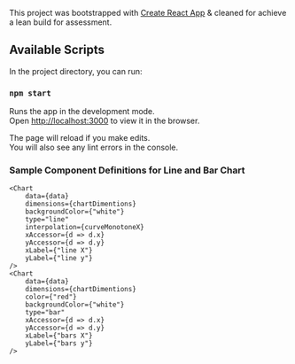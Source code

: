 This project was bootstrapped with [Create React App](https://github.com/facebook/create-react-app) & cleaned for achieve a lean build for assessment.

## Available Scripts

In the project directory, you can run:

### `npm start`

Runs the app in the development mode.<br />
Open [http://localhost:3000](http://localhost:3000) to view it in the browser.

The page will reload if you make edits.<br />
You will also see any lint errors in the console.

### Sample Component Definitions for Line and Bar Chart
```
<Chart 
    data={data}
    dimensions={chartDimentions}
    backgroundColor={"white"}
    type="line"
    interpolation={curveMonotoneX}
    xAccessor={d => d.x} 
    yAccessor={d => d.y}
    xLabel={"line X"}
    yLabel={"line y"}
/>
<Chart 
    data={data}
    dimensions={chartDimentions}
    color={"red"}
    backgroundColor={"white"}
    type="bar"
    xAccessor={d => d.x} 
    yAccessor={d => d.y}
    xLabel={"bars X"}
    yLabel={"bars y"}
/>
```
